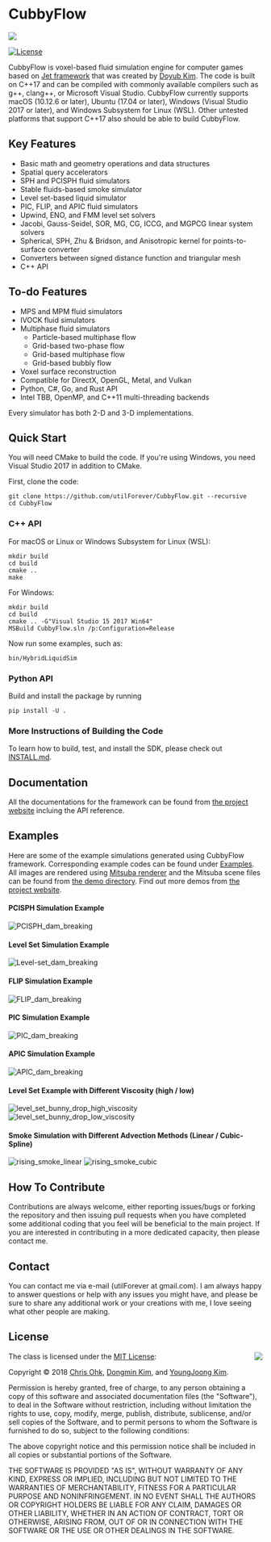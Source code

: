 # CubbyFlow

<img src="https://github.com/utilForever/CubbyFlow/blob/master/Logo.png" align="center" />

[![License](https://img.shields.io/badge/Licence-MIT-blue.svg)](https://github.com/utilForever/CubbyFlow/blob/master/LICENSE)

CubbyFlow is voxel-based fluid simulation engine for computer games based on [Jet framework](https://github.com/doyubkim/fluid-engine-dev) that was created by [Doyub Kim](https://twitter.com/doyub).
The code is built on C++17 and can be compiled with commonly available compilers such as g++, clang++, or Microsoft Visual Studio. CubbyFlow currently supports macOS (10.12.6 or later), Ubuntu (17.04 or later), Windows (Visual Studio 2017 or later), and Windows Subsystem for Linux (WSL). Other untested platforms that support C++17 also should be able to build CubbyFlow.

## Key Features

- Basic math and geometry operations and data structures
- Spatial query accelerators
- SPH and PCISPH fluid simulators
- Stable fluids-based smoke simulator
- Level set-based liquid simulator
- PIC, FLIP, and APIC fluid simulators
- Upwind, ENO, and FMM level set solvers
- Jacobi, Gauss-Seidel, SOR, MG, CG, ICCG, and MGPCG linear system solvers
- Spherical, SPH, Zhu & Bridson, and Anisotropic kernel for points-to-surface converter
- Converters between signed distance function and triangular mesh
- C++ API

## To-do Features

- MPS and MPM fluid simulators
- IVOCK fluid simulators
- Multiphase fluid simulators
    - Particle-based multiphase flow
    - Grid-based two-phase flow
    - Grid-based multiphase flow
    - Grid-based bubbly flow
- Voxel surface reconstruction
- Compatible for DirectX, OpenGL, Metal, and Vulkan
- Python, C#, Go, and Rust API
- Intel TBB, OpenMP, and C++11 multi-threading backends

Every simulator has both 2-D and 3-D implementations.

## Quick Start

You will need CMake to build the code. If you're using Windows, you need Visual Studio 2017 in addition to CMake.

First, clone the code:

```
git clone https://github.com/utilForever/CubbyFlow.git --recursive
cd CubbyFlow
```

### C++ API

For macOS or Linux or Windows Subsystem for Linux (WSL):

```
mkdir build
cd build
cmake ..
make
```

For Windows:

```
mkdir build
cd build
cmake .. -G"Visual Studio 15 2017 Win64"
MSBuild CubbyFlow.sln /p:Configuration=Release
```

Now run some examples, such as:

```
bin/HybridLiquidSim
```

### Python API

Build and install the package by running

```
pip install -U .
```

### More Instructions of Building the Code

To learn how to build, test, and install the SDK, please check out [INSTALL.md](https://github.com/utilForever/CubbyFlow/blob/master/INSTALL.md).

## Documentation

All the documentations for the framework can be found from [the project website](https://utilforever.github.io/CubbyFlow/) incluing the API reference.

## Examples

Here are some of the example simulations generated using CubbyFlow framework. Corresponding example codes can be found under [Examples](https://github.com/utilForever/CubbyFlow/tree/master/Examples). All images are rendered using [Mitsuba renderer](https://www.mitsuba-renderer.org/) and the Mitsuba scene files can be found from [the demo directory](https://github.com/utilForever/CubbyFlow/tree/master/Demos). Find out more demos from [the project website](https://utilforever.github.io/CubbyFlow/Examples).

#### PCISPH Simulation Example

![PCISPH_dam_breaking](https://github.com/utilForever/CubbyFlow/blob/master/Medias/PCISPH_dam_breaking.png "PCISPH Example")

#### Level Set Simulation Example

![Level-set_dam_breaking](https://github.com/utilForever/CubbyFlow/blob/master/Medias/LevelSet_dam_breaking.png "Level Set Example")

#### FLIP Simulation Example

![FLIP_dam_breaking](https://github.com/utilForever/CubbyFlow/blob/master/Medias/FLIP_dam_breaking.png "FLIP Example")

#### PIC Simulation Example

![PIC_dam_breaking](https://github.com/utilForever/CubbyFlow/blob/master/Medias/PIC_dam_breaking.png "PIC Example")

#### APIC Simulation Example

![APIC_dam_breaking](https://github.com/utilForever/CubbyFlow/blob/master/Medias/APIC_dam_breaking.png "APIC Example")

#### Level Set Example with Different Viscosity (high / low)

![level_set_bunny_drop_high_viscosity](https://github.com/utilForever/CubbyFlow/blob/master/Medias/level_set_bunny_drop_high_viscosity.png "Level Set Bunny Drop - High Viscosity")
![level_set_bunny_drop_low_viscosity](https://github.com/utilForever/CubbyFlow/blob/master/Medias/level_set_bunny_drop_low_viscosity.png "Level Set Bunny Drop - Low Viscosity")

#### Smoke Simulation with Different Advection Methods (Linear / Cubic-Spline)

![rising_smoke_linear](https://github.com/utilForever/CubbyFlow/blob/master/Medias/rising_smoke_linear.png "Rising Smoke - Linear")
![rising_smoke_cubic](https://github.com/utilForever/CubbyFlow/blob/master/Medias/rising_smoke_cubic.png "Rising Smoke - Cubic")

## How To Contribute

Contributions are always welcome, either reporting issues/bugs or forking the repository and then issuing pull requests when you have completed some additional coding that you feel will be beneficial to the main project. If you are interested in contributing in a more dedicated capacity, then please contact me.

## Contact

You can contact me via e-mail (utilForever at gmail.com). I am always happy to answer questions or help with any issues you might have, and please be sure to share any additional work or your creations with me, I love seeing what other people are making.

## License

<img align="right" src="http://opensource.org/trademarks/opensource/OSI-Approved-License-100x137.png">

The class is licensed under the [MIT License](http://opensource.org/licenses/MIT):

Copyright &copy; 2018 [Chris Ohk](http://www.github.com/utilForever), [Dongmin Kim](https://github.com/dmk98), and [YoungJoong Kim](https://github.com/revsic).

Permission is hereby granted, free of charge, to any person obtaining a copy of this software and associated documentation files (the "Software"), to deal in the Software without restriction, including without limitation the rights to use, copy, modify, merge, publish, distribute, sublicense, and/or sell copies of the Software, and to permit persons to whom the Software is furnished to do so, subject to the following conditions:

The above copyright notice and this permission notice shall be included in all copies or substantial portions of the Software.

THE SOFTWARE IS PROVIDED "AS IS", WITHOUT WARRANTY OF ANY KIND, EXPRESS OR IMPLIED, INCLUDING BUT NOT LIMITED TO THE WARRANTIES OF MERCHANTABILITY, FITNESS FOR A PARTICULAR PURPOSE AND NONINFRINGEMENT. IN NO EVENT SHALL THE AUTHORS OR COPYRIGHT HOLDERS BE LIABLE FOR ANY CLAIM, DAMAGES OR OTHER LIABILITY, WHETHER IN AN ACTION OF CONTRACT, TORT OR OTHERWISE, ARISING FROM, OUT OF OR IN CONNECTION WITH THE SOFTWARE OR THE USE OR OTHER DEALINGS IN THE SOFTWARE.